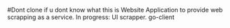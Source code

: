 #Dont clone if u dont know what this is
Website Application to provide web scrapping as a service.
In progress:
  UI
  scrapper.
  go-client
